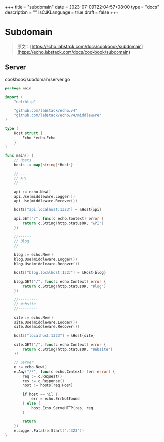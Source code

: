 +++
title = "subdomain"
date = 2023-07-09T22:04:57+08:00
type = "docs"
description = ""
isCJKLanguage = true
draft = false
+++

# Subdomain

> 原文：[https://echo.labstack.com/docs/cookbook/subdomain](https://echo.labstack.com/docs/cookbook/subdomain)

## Server

cookbook/subdomain/server.go

```go
package main

import (
	"net/http"

	"github.com/labstack/echo/v4"
	"github.com/labstack/echo/v4/middleware"
)

type (
	Host struct {
		Echo *echo.Echo
	}
)

func main() {
	// Hosts
	hosts := map[string]*Host{}

	//-----
	// API
	//-----

	api := echo.New()
	api.Use(middleware.Logger())
	api.Use(middleware.Recover())

	hosts["api.localhost:1323"] = &Host{api}

	api.GET("/", func(c echo.Context) error {
		return c.String(http.StatusOK, "API")
	})

	//------
	// Blog
	//------

	blog := echo.New()
	blog.Use(middleware.Logger())
	blog.Use(middleware.Recover())

	hosts["blog.localhost:1323"] = &Host{blog}

	blog.GET("/", func(c echo.Context) error {
		return c.String(http.StatusOK, "Blog")
	})

	//---------
	// Website
	//---------

	site := echo.New()
	site.Use(middleware.Logger())
	site.Use(middleware.Recover())

	hosts["localhost:1323"] = &Host{site}

	site.GET("/", func(c echo.Context) error {
		return c.String(http.StatusOK, "Website")
	})

	// Server
	e := echo.New()
	e.Any("/*", func(c echo.Context) (err error) {
		req := c.Request()
		res := c.Response()
		host := hosts[req.Host]

		if host == nil {
			err = echo.ErrNotFound
		} else {
			host.Echo.ServeHTTP(res, req)
		}

		return
	})
	e.Logger.Fatal(e.Start(":1323"))
}
```